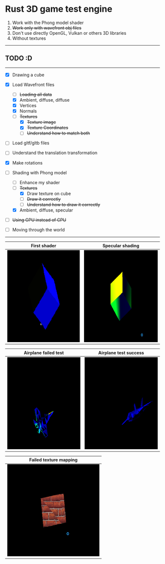# Rust 3D game test engine

1. Work with the Phong model shader
2. ~~Work only with wavefront obj files~~
3. Don't use directly OpenGL, Vulkan or others 3D libraries
4. Without textures
----------------------
## TODO :D
----------------------
- [x] Drawing a cube
- [x] Load Wavefront files
    - [ ] ~~Loading all data~~
    - [x] Ambient, diffuse, diffuse
    - [x] Vertices
    - [x] Normals
    - [ ] ~~Textures~~
        - [x] ~~Texture image~~
        - [x] ~~Texture Coordinates~~
        - [ ] ~~Understand how to match both~~

- [ ] Load gltf/gltb files
- [ ] Understand the translation transformation
- [x] Make rotations

- [ ] Shading with Phong model
    - [ ] Enhance my shader
    - [ ] ~~Textures~~
        - [x] Draw texture on cube
        - [ ] ~~Draw it correctly~~
        - [ ] ~~Understand how to draw it correctly~~

    - [x] Ambient, diffuse, specular
    
- [ ] ~~Using GPU instead of CPU~~
- [ ] Moving through the world
----------------------

| First shader | Specular shading |
| ----------------- | -------------------- |
| <img height="300" width="300" src="./res/cube_first.gif"> | <img height="300" width="300" src="./res/cube_specular.gif"> |

| Airplane failed test | Airplane test success |
| --------------------- | ---------------- |
| <img height="300" width="300" src="./res/airplane.gif"> | <img height="300" width="300" src="./res/airplane_success.gif"> |

| Failed texture mapping | 
| ---------------------- |
| <img height="300" width="300" src="./res/failed_texture.gif"> |
